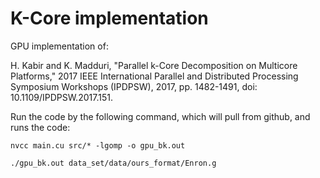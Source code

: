 # K-Core implementation

GPU implementation of: 

H. Kabir and K. Madduri, "Parallel k-Core Decomposition on Multicore Platforms," 2017 IEEE International Parallel and Distributed Processing Symposium Workshops (IPDPSW), 2017, pp. 1482-1491, doi: 10.1109/IPDPSW.2017.151.

Run the code by the following command, which will pull from github, and runs the code:


` nvcc main.cu src/* -lgomp -o gpu_bk.out `

`./gpu_bk.out data_set/data/ours_format/Enron.g`